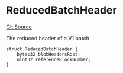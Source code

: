 # ReducedBatchHeader
[Git Source](https://github.com/Layr-Labs/eigenda/blob/f0d0dc5708f7e00684e5f5d89ab0227171768419/src/interfaces/IEigenDAStructs.sol)

The reduced header of a V1 batch


```solidity
struct ReducedBatchHeader {
    bytes32 blobHeadersRoot;
    uint32 referenceBlockNumber;
}
```

